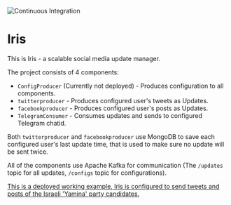 ![Continuous Integration](https://github.com/TheMulti0/Iris/workflows/Continuous%20Integration/badge.svg)
# Iris

This is Iris - a scalable social media update manager.

The project consists of 4 components:
 - `ConfigProducer` (Currently not deployed) - Produces configuration to all components.
 - `twitterproducer` - Produces configured user's tweets as Updates.
 - `facebookproducer` - Produces configured user's posts as Updates.
 - `TelegramConsumer` - Consumes updates and sends to configured Telegram chatid.

Both `twitterproducer` and `facebookproducer` use MongoDB to save each configured user's last update time, that is used to make sure no update will be sent twice.

All of the components use Apache Kafka for communication (The `/updates` topic for all updates, `/configs` topic for configurations).

[This is a deployed working example, Iris is configured to send tweets and posts of the Israeli 'Yamina' party candidates.](https://t.me/YaminaUpdates)
